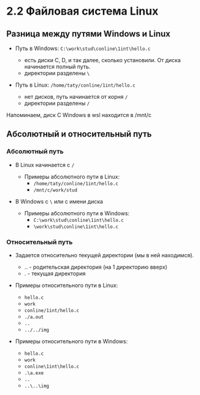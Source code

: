 # 2.2 Файловая система Linux

## Разница между путями Windows и Linux

* Путь в Windows: `C:\work\stud\conline\1int\hello.c`  
  * есть диски C, D, и так далее, сколько установили. От диска начинается полный путь.
  * директории разделены `\`

* Путь в Linux: `/home/taty/conline/1int/hello.c`
  * нет дисков, путь начинается от корня `/`
  * директории разделены `/`  
  
Напоминаем, диск С Windows в wsl находится в /mnt/c  

## Абсолютный и относительный путь

### Абсолютный путь

* В Linux начинается с `/`
  * Примеры абсолютного пути в Linux:
    * `/home/taty/conline/1int/hello.c`
    * `/mnt/c/work/stud`

* В Windows с `\` или с имени диска
  * Примеры абсолютного пути в Windows:
    * `C:\work\stud\conline\1int\hello.c`
    * `\work\stud\conline\1int\hello.c`

### Относительный путь

* Задается относительно текущей директории (мы в ней находимся).
  * .. - родительская директория (на 1 директорию вверх)
  * . - текущая директория

* Примеры относительного пути в Linux:
  * `hello.c`
  * `work`
  * `conline/1int/hello.c`
  * `./a.out`
  * `..`
  * `../../img`

* Примеры относительного пути в Windows:
  * `hello.c`
  * `work`
  * `conline\1int\hello.c`
  * `.\a.exe`
  * `..`
  * `..\..\img`
